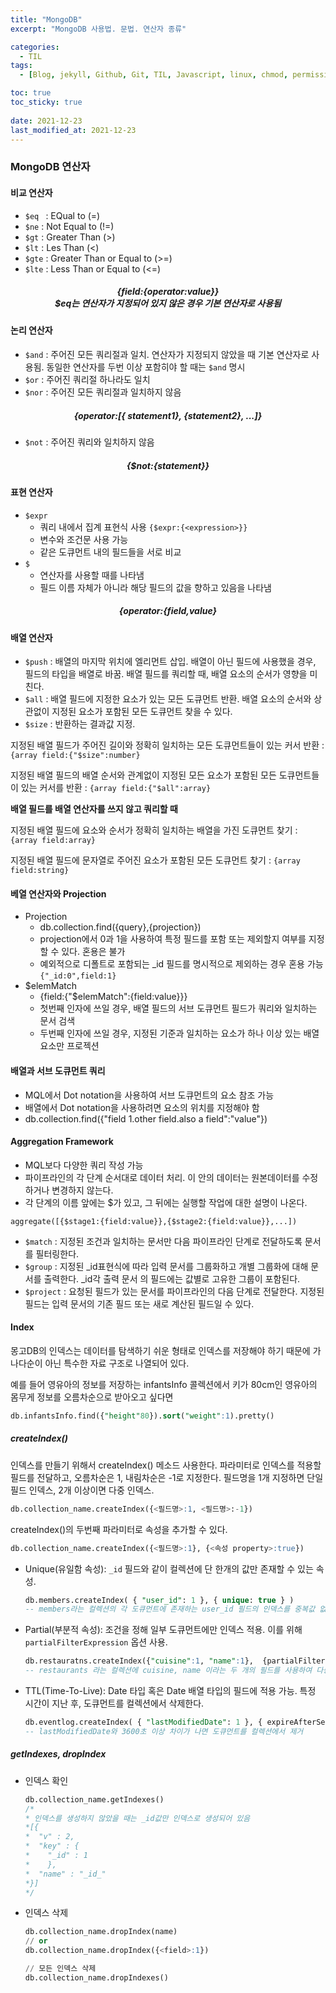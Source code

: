 ```yaml
---
title: "MongoDB"
excerpt: "MongoDB 사용법. 문법. 연산자 종류"

categories:
  - TIL
tags:
  - [Blog, jekyll, Github, Git, TIL, Javascript, linux, chmod, permission, node.js, 노드js, 자바스크립트, 백엔드, 데이터베이스, 몽고디비, MongoDB, database, 몽고DB 연산자, 몽고디비 사용]

toc: true
toc_sticky: true
 
date: 2021-12-23
last_modified_at: 2021-12-23
---
```

### MongoDB 연산자
#### 비교 연산자
* `$eq ` : EQual to (=)
* `$ne` : Not Equal to (!=)
* `$gt` : Greater Than (>)
* `$lt` : Les Than (<)
* `$gte` : Greater Than or Equal to (>=)
* `$lte` : Less Than or Equal to (<=)

##### <center>**{field:{operator:value}}**<br>$eq는 연산자가 지정되어 있지 않은 경우 기본 연산자로 사용됨</center>

#### 논리 연산자
* `$and` : 주어진 모든 쿼리절과 일치. 연산자가 지정되지 않았을 때 기본 연산자로 사용됨. 동일한 연산자를 두번 이상 포함히야 할 때는 `$and` 명시
* `$or` : 주어진 쿼리절 하나라도 일치
* `$nor` : 주어진 모든 쿼리절과 일치하지 않음
##### <center>**{operator:[{ statement1}, {statement2}, ...]}**</center>
* `$not` : 주어진 쿼리와 일치하지 않음
##### <center>**{$not:{statement}}**</center>

#### 표현 연산자
* `$expr` 
  * 쿼리 내에서 집계 표현식 사용 `{$expr:{<expression>}}`
  * 변수와 조건문 사용 가능
  * 같은 도큐먼트 내의 필드들을 서로 비교
* `$`
  * 연산자를 사용할 때를 나타냄
  * 필드 이름 자체가 아니라 해당 필드의 값을 향하고 있음을 나타냄
##### <center>**{operator:{field,value}**</center>

#### 배열 연산자
* `$push` : 배열의 마지막 위치에 엘리먼트 삽입. 배열이 아닌 필드에 사용했을 경우, 필드의 타입을 배열로 바꿈. 배열 필드를 쿼리할 때, 배열 요소의 순서가 영향을 미친다.
* `$all` : 배열 필드에 지정한 요소가 있는 모든 도큐먼트 반환. 배열 요소의 순서와 상관없이 지정된 요소가 포함된 모든 도큐먼트 찾을 수 있다.
* `$size` : 반환하는 결과값 지정.

지정된 배열 필드가 주어진 길이와 정확히 일치하는 모든 도큐먼트들이 있는 커서 반환 : `{array field:{"$size":number}`

지정된 배열 필드의 배열 순서와 관계없이 지정된 모든 요소가 포함된 모든 도큐먼트들이 있는 커서를 반환 : `{array field:{"$all":array}`

**배열 필드를 배열 연산자를 쓰지 않고 쿼리할 때**

지정된 배열 필드에 요소와 순서가 정확히 일치하는 배열을 가진 도큐먼트 찾기 : `{array field:array}`

지정된 배열 필드에 문자열로 주어진 요소가 포함된 모든 도큐먼트 찾기 : `{array field:string}`

#### 베열 연산자와 Projection
* Projection
  * db.collection.find({query},{projection})
  * projection에서 0과 1을 사용하여 특정 필드를 포함 또는 제외할지 여부를 지정할 수 있다. 혼용은 불가
  * 예외적으로 디폴트로 포함되는 _id 필드를 명시적으로 제외하는 경우 혼용 가능 `{"_id:0",field:1}`
* $elemMatch
  * {field:{"$elemMatch":{field:value}}}
  * 첫번째 인자에 쓰일 경우, 배열 필드의 서브 도큐먼트 필드가 쿼리와 일치하는 문서 검색
  * 두번째 인자에 쓰일 경우, 지정된 기준과 일치하는 요소가 하나 이상 있는 배열 요소만 프로젝션

#### 배열과 서브 도큐먼트 쿼리
* MQL에서 Dot notation을 사용하여 서브 도큐먼트의 요소 참조 가능
* 배열에서 Dot notation을 사용하려면 요소의 위치를 지정해야 함
* db.collection.find({"field 1.other field.also a field":"value"})

#### Aggregation Framework
* MQL보다 다양한 쿼리 작성 가능
* 파이프라인의 각 단계 순서대로 데이터 처리. 이 안의 데이터는 원본데이터를 수정하거나 변경하지 않는다.
* 각 단계의 이름 앞에는 $가 있고, 그 뒤에는 실행할 작업에 대한 설명이 나온다.

`aggregate([{$stage1:{field:value}},{$stage2:{field:value}},...])`

* `$match` : 지정된 조건과 일치하는 문서만 다음 파이프라인 단계로 전달하도록 문서를 필터링한다.
* `$group` : 지정된 _id표현식에 따라 입력 문서를 그룹화하고 개별 그룹화에 대해 문서를 출력한다. _id각 출력 문서 의 필드에는 값별로 고유한 그룹이 포함된다.
* `$project` : 요청된 필드가 있는 문서를 파이프라인의 다음 단계로 전달한다. 지정된 필드는 입력 문서의 기존 필드 또는 새로 계산된 필드일 수 있다.

#### Index
몽고DB의 인덱스는 데이터를 탐색하기 쉬운 형태로 인덱스를 저장해야 하기 때문에 가나다순이 아닌 특수한 자료 구조로 나열되어 있다.

예를 들어 영유아의 정보를 저장하는 infantsInfo 콜렉션에서 키가 80cm인 영유아의 몸무게 정보를 오름차순으로 받아오고 싶다면
```sql
db.infantsInfo.find({"height"80}).sort("weight":1).pretty()
```

##### createIndex()
인덱스를 만들기 위해서 createIndex() 메소드 사용한다. 파라미터로 인덱스를 적용할 필드를 전달하고, 오름차순은 1, 내림차순은 -1로 지정한다. 필드명을 1개 지정하면 단일 필드 인덱스, 2개 이상이면 다중 인덱스.

```sql
db.collection_name.createIndex({<필드명>:1, <필드명>:-1})
```

createIndex()의 두번째 파라미터로 속성을 추가할 수 있다.
```sql
db.collection_name.createIndex({<필드명>:1}, {<속성 property>:true})
```

* Unique(유일함 속성): `_id` 필드와 같이 컬렉션에 단 한개의 값만 존재할 수 있는 속성.
  ```sql
  db.members.createIndex( { "user_id": 1 }, { unique: true } )
  -- members라는 컬렉션의 각 도큐먼트에 존재하는 user_id 필드의 인덱스를 중복값 없는 유일한 필드로 생성
  ```

* Partial(부분적 속성): 조건을 정해 일부 도큐먼트에만 인덱스 적용. 이를 위해 `partialFilterExpression` 옵션 사용.
  ```sql
  db.restauratns.createIndex({"cuisine":1, "name":1},  {partialFilterExpression:{ rating: {$gt:4}}})
  -- restaurants 라는 컬렉션에 cuisine, name 이라는 두 개의 필드를 사용하여 다중 인덱스 생성
  ```

* TTL(Time-To-Live): Date 타입 혹은 Date 배열 타입의 필드에 적용 가능. 특정 시간이 지난 후, 도큐먼트를 컬렉션에서 삭제한다.
  ```sql
  db.eventlog.createIndex( { "lastModifiedDate": 1 }, { expireAfterSeconds: 3600 } )
  -- lastModifiedDate와 3600초 이상 차이가 나면 도큐먼트를 컬렉션에서 제거
  ```

##### getIndexes, dropIndex
* 인덱스 확인
  ```sql
  db.collection_name.getIndexes()
  /* 
  * 인덱스를 생성하지 않았을 때는 _id값만 인덱스로 생성되어 있음
  *[{
  *  "v" : 2,
  *  "key" : {
  *    "_id" : 1
  *    },
  *  "name" : "_id_"
  *}]
  */
  ```
* 인덱스 삭제
  ```sql
  db.collection_name.dropIndex(name)
  // or
  db.collection_name.dropIndex({<field>:1})

  // 모든 인덱스 삭제
  db.collection_name.dropIndexes()
  ```